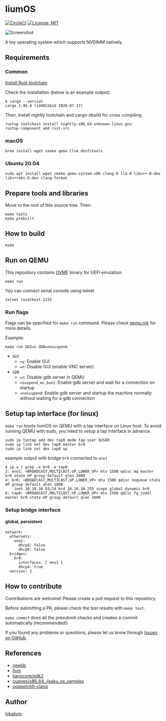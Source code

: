 # liumOS


[![CircleCI](https://circleci.com/gh/hikalium/liumos.svg?style=svg)](https://circleci.com/gh/hikalium/liumos)
[![License: MIT](https://img.shields.io/badge/License-MIT-yellow.svg)](https://opensource.org/licenses/MIT)

![Screenshot](docs/2021-04-30.png)


A toy operating system which supports NVDIMM natively.

## Requirements

### Common

[Install Rust toolchain](https://www.rust-lang.org/tools/install)

Check the installation (below is an example output):
```
$ cargo --version
cargo 1.46.0 (149022b1d 2020-07-17)
```

Then, install nightly toolchain and cargo-xbuild for cross compiling.

```
rustup toolchain install nightly-x86_64-unknown-linux-gnu
rustup component add rust-src
```

### macOS

```
brew install wget cmake qemu llvm dosfstools
```

### Ubuntu 20.04

```
sudo apt install wget cmake qemu-system-x86 clang-8 lld-8 libc++-8-dev libc++abi-8-dev clang-format
```

## Prepare tools and libraries

Move to the root of this source tree. Then:

```
make tools
make prebuilt
```

## How to build

```
make
```

## Run on QEMU

This repository contains [OVMF](https://github.com/tianocore/tianocore.github.io/wiki/OVMF) binary for UEFI emulation.

```
make run
```

You can connect serial console using telnet

```
telnet localhost 1235
```

### Run flags

Flags can be specified for `make run` command. Please check [qemu.mk](./qemu.mk) for more details.

Example:

```
make run GUI=n GDB=nosuspend
```

- `GUI`
  - `=y`: Enable GUI
  - `=n`: Disable GUI (enable VNC server)
- `GDB`
  - `=n`: Disable gdb server in QEMU
  - `=suspend_on_boot`: Enable gdb server and wait for a connection on startup
  - `=nosuspend`: Enable gdb server and startup the machine normally without waiting for a gdb connection

## Setup tap interface (for linux)

`make run` boots liumOS on QEMU with a tap interface on Linux host.
To avoid running QEMU with sudo, you need to setup a tap interface in advance.

```
sudo ip tuntap add dev tap0 mode tap user $USER
sudo ip link set dev tap0 master br0
sudo ip link set dev tap0 up
```

example output with bridge `br0` connected to `eno1`
```
$ ip a | grep -e br0 -e tap0
2: eno1: <BROADCAST,MULTICAST,UP,LOWER_UP> mtu 1500 qdisc mq master br0 state UP group default qlen 1000
4: br0: <BROADCAST,MULTICAST,UP,LOWER_UP> mtu 1500 qdisc noqueue state UP group default qlen 1000
    inet 10.10.10.93/24 brd 10.10.10.255 scope global dynamic br0
6: tap0: <BROADCAST,MULTICAST,UP,LOWER_UP> mtu 1500 qdisc fq_codel master br0 state UP group default qlen 1000
```

### Setup bridge interface

#### global, persistent
```
network:
  ethernets:
    eno1:
      dhcp4: false
      dhcp6: false
  bridges:
    br0:
      interfaces: [ eno1 ]
      dhcp4: true
  version: 2
```

## How to contribute

Contributions are welcome! Please create a pull request to this repository.

Before submitting a PR, please check the test results with `make test`.

`make commit` does all the presubmit checks and creates a commit automatically (recommended!)

If you found any problems or questions, please let us know through [Issues on GitHub](https://github.com/hikalium/liumos/issues).

## References
- [newlib](https://sourceware.org/newlib/)
- [llvm](https://llvm.org/)
- [tianocore/edk2](https://github.com/tianocore/edk2)
- [cupnes/x86_64_jisaku_os_samples](https://github.com/cupnes/x86_64_jisaku_os_samples)
- [yoppeh/efi-clang](https://github.com/yoppeh/efi-clang)

## Author
[hikalium](https://github.com/hikalium)
